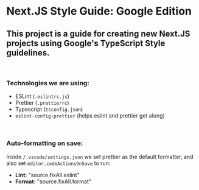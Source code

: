 # Next.JS Style Guide: Google Edition

## This project is a guide for creating new Next.JS projects using Google's TypeScript Style guidelines.

<br>

### Technologies we are using:

- ESLint (`.eslintrc.js`)
- Prettier (`.prettierrc`)
- Typescript (`tsconfig.json`)
- `eslint-config-prettier` (helps eslint and prettier get along)

<br>

### Auto-formatting on save:

Inside `/.vscode/settings.json` we set prettier as the default formatter, and also set `editor.codeActionsOnSave` to run:

- **Lint:** "source.fixAll.eslint"
- **Format:** "source.fixAll.format"
